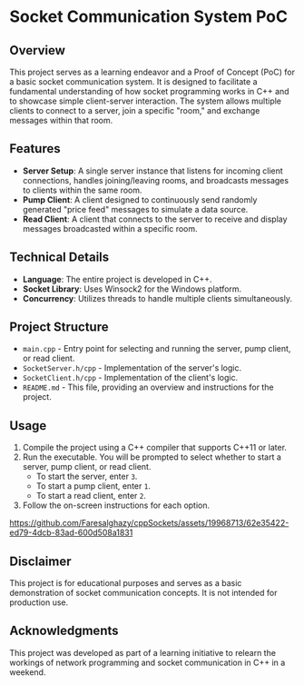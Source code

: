 # Socket Communication System PoC

## Overview

This project serves as a learning endeavor and a Proof of Concept (PoC) for a basic socket communication system. It is designed to facilitate a fundamental understanding of how socket programming works in C++ and to showcase simple client-server interaction. The system allows multiple clients to connect to a server, join a specific "room," and exchange messages within that room.

## Features

- **Server Setup**: A single server instance that listens for incoming client connections, handles joining/leaving rooms, and broadcasts messages to clients within the same room.
- **Pump Client**: A client designed to continuously send randomly generated "price feed" messages to simulate a data source.
- **Read Client**: A client that connects to the server to receive and display messages broadcasted within a specific room.

## Technical Details

- **Language**: The entire project is developed in C++.
- **Socket Library**: Uses Winsock2 for the Windows platform.
- **Concurrency**: Utilizes threads to handle multiple clients simultaneously.

## Project Structure

- `main.cpp` - Entry point for selecting and running the server, pump client, or read client.
- `SocketServer.h/cpp` - Implementation of the server's logic.
- `SocketClient.h/cpp` - Implementation of the client's logic.
- `README.md` - This file, providing an overview and instructions for the project.

## Usage

1. Compile the project using a C++ compiler that supports C++11 or later.
2. Run the executable. You will be prompted to select whether to start a server, pump client, or read client.
   - To start the server, enter `3`.
   - To start a pump client, enter `1`.
   - To start a read client, enter `2`.
3. Follow the on-screen instructions for each option.

https://github.com/Faresalghazy/cppSockets/assets/19968713/62e35422-ed79-4dcb-83ad-600d508a1831


## Disclaimer

This project is for educational purposes and serves as a basic demonstration of socket communication concepts. It is not intended for production use.

## Acknowledgments

This project was developed as part of a learning initiative to relearn the workings of network programming and socket communication in C++ in a weekend.

